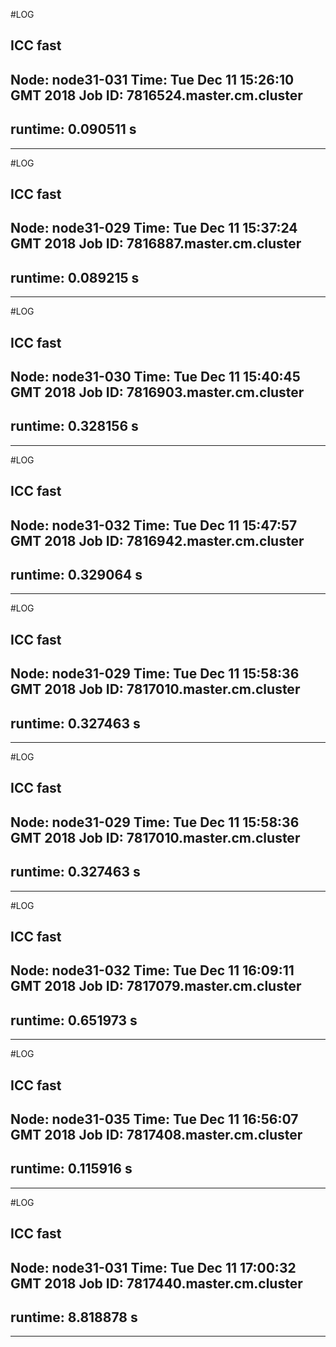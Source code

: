 #LOG


## ICC fast
Node: node31-031
Time: Tue Dec 11 15:26:10 GMT 2018
Job ID: 7816524.master.cm.cluster
------------------------------------
 runtime: 0.090511 s
------------------------------------


------------------------------------------------------
#LOG


## ICC fast
Node: node31-029
Time: Tue Dec 11 15:37:24 GMT 2018
Job ID: 7816887.master.cm.cluster
------------------------------------
 runtime: 0.089215 s
------------------------------------


------------------------------------------------------
#LOG


## ICC fast
Node: node31-030
Time: Tue Dec 11 15:40:45 GMT 2018
Job ID: 7816903.master.cm.cluster
------------------------------------
 runtime: 0.328156 s
------------------------------------


------------------------------------------------------
#LOG


## ICC fast
Node: node31-032
Time: Tue Dec 11 15:47:57 GMT 2018
Job ID: 7816942.master.cm.cluster
------------------------------------
 runtime: 0.329064 s
------------------------------------


------------------------------------------------------
#LOG


## ICC fast
Node: node31-029
Time: Tue Dec 11 15:58:36 GMT 2018
Job ID: 7817010.master.cm.cluster
------------------------------------
 runtime: 0.327463 s
------------------------------------


------------------------------------------------------
#LOG


## ICC fast
Node: node31-029
Time: Tue Dec 11 15:58:36 GMT 2018
Job ID: 7817010.master.cm.cluster
------------------------------------
 runtime: 0.327463 s
------------------------------------


------------------------------------------------------
#LOG


## ICC fast
Node: node31-032
Time: Tue Dec 11 16:09:11 GMT 2018
Job ID: 7817079.master.cm.cluster
------------------------------------
 runtime: 0.651973 s
------------------------------------


------------------------------------------------------
#LOG


## ICC fast
Node: node31-035
Time: Tue Dec 11 16:56:07 GMT 2018
Job ID: 7817408.master.cm.cluster
------------------------------------
 runtime: 0.115916 s
------------------------------------


------------------------------------------------------
#LOG


## ICC fast
Node: node31-031
Time: Tue Dec 11 17:00:32 GMT 2018
Job ID: 7817440.master.cm.cluster
------------------------------------
 runtime: 8.818878 s
------------------------------------


------------------------------------------------------
